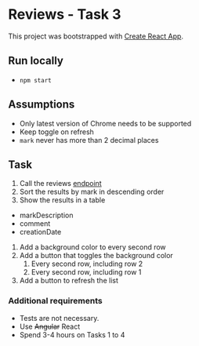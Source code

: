 # Reviews - Task 3

This project was bootstrapped with [Create React App](https://github.com/facebook/create-react-app).

## Run locally

- `npm start`

## Assumptions

- Only latest version of Chrome needs to be supported
- Keep toggle on refresh
- `mark` never has more than 2 decimal places

## Task

1. Call the reviews [endpoint](https://api-qa.trustedshops.com/rest/internal/v2/shops/X6A4AACCD2C75E430381B2E1C4CLASSIC/reviews.json)
1. Sort the results by mark in descending order
1. Show the results in a table

- markDescription
- comment
- creationDate

1. Add a background color to every second row
1. Add a button that toggles the background color
   1. Every second row, including row 2
   1. Every second row, including row 1
1. Add a button to refresh the list

### Additional requirements

- Tests are not necessary.
- Use ~~Angular~~ React
- Spend 3-4 hours on Tasks 1 to 4
